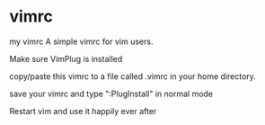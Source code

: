 # vimrc
my vimrc
A simple vimrc for vim users. 

Make sure VimPlug is installed

copy/paste this vimrc to a file called .vimrc in your home directory.

save your vimrc and type ":PlugInstall" in normal mode

Restart vim and use it happily ever after
